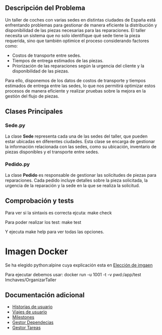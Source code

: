 ## Descripción del Problema
Un taller de coches con varias sedes en distintas ciudades de España está enfrentando problemas para gestionar de manera eficiente la distribución y disponibilidad de las piezas necesarias para las reparaciones. El taller necesita un sistema que no solo identifique qué sede tiene la pieza requerida, sino que también optimice el proceso considerando factores como:

- Costos de transporte entre sedes.
- Tiempos de entrega estimados de las piezas.
- Priorización de las reparaciones según la urgencia del cliente y la disponibilidad de las piezas.

Para ello, disponemos de los datos de costos de transporte y tiempos estimados de entrega entre las sedes, lo que nos permitirá optimizar estos procesos de manera eficiente y realizar pruebas sobre la mejora en la gestión del flujo de piezas.

## Clases Principales

### Sede.py
La clase **Sede** representa cada una de las sedes del taller, que pueden estar ubicadas en diferentes ciudades. Esta clase se encarga de gestionar la información relacionada con las sedes, como su ubicación, inventario de piezas disponibles y el transporte entre sedes. 

### Pedido.py
La clase **Pedido** es responsable de gestionar las solicitudes de piezas para reparaciones. Cada pedido incluye detalles sobre la pieza solicitada, la urgencia de la reparación y la sede en la que se realiza la solicitud.

## Comprobación y tests
Para ver si la sintaxis es correcta ejcuta:
make check

Para poder realizar los test:
make test



Y ejecuta make help para ver todas las opciones.

# Imagen Docker

Se ha elegido python:alpine cuya explicación esta en [Elección de imgaen](./docs/docker_images.md)

Para ejecutar debemos usar: docker run -u 1001 -t -v pwd:/app/test lmchaves/OrganizarTaller

## Documentación adicional
- [Historias de usuario](./docs/user-stories.md)
- [Viajes de usuario](./docs/user-journeys.md)
- [Milestones](./docs/milestones.md)
- [Gestor Dependecias](./docs/gestor_dependencias.md)
- [Gestor Tareas](./docs/gestor_tareas.md) 


